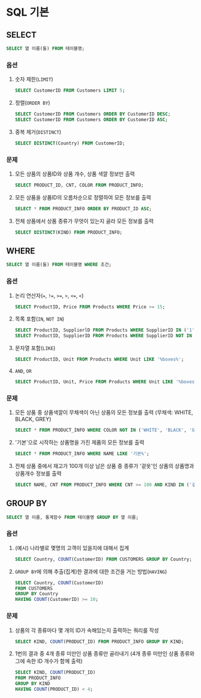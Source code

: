 # SQL 기본

## SELECT
```SQL
SELECT 열 이름(들) FROM 테이블명;
```

### 옵션
1. 숫자 제한(`LIMIT`)
    ```SQL
    SELECT CustomerID FROM Customers LIMIT 5;
    ```

2. 정렬(`ORDER BY`)
    ```SQL
    SELECT CustomerID FROM Customers ORDER BY CustomerID DESC;
    SELECT CustomerID FROM Customers ORDER BY CustomerID ASC;
    ```

3. 중복 제거(`DISTINCT`)
    ```SQL
    SELECT DISTINCT(Country) FROM CustomerID;
    ```

### 문제
1. 모든 상품의 상품ID와 상품 개수, 상품 색깔 정보만 출력
    ```SQL
    SELECT PRODUCT_ID, CNT, COLOR FROM PRODUCT_INFO;
    ```

2. 모든 상품을 상품ID의 오름차순으로 정렬하여 모든 정보를 출력
    ```SQL
    SELECT * FROM PRODUCT_INFO ORDER BY PRODUCT_ID ASC;
    ```

3. 전체 상품에서 상품 종류가 무엇이 있는지 골라 모든 정보를 출력
    ```SQL
    SELECT DISTINCT(KIND) FROM PRODUCT_INFO;
    ```

## WHERE
```SQL
SELECT 열 이름(들) FROM 테이블명 WHERE 조건;
```

### 옵션
1. 논리 연산자(`=`, `!=`, `>=`, `>`, `<=`, `<`)
    ```SQL
    SELECT ProductID, Price FROM Products WHERE Price >= 15;
    ```

2. 목록 포함(`IN`, `NOT IN`)
    ```SQL
    SELECT ProductID, SupplierlD FROM Products WHERE SupplierID IN ('1', '2');
    SELECT ProductID, SupplierID FROM Products WHERE SupplierID NOT IN ('1', '2');
    ```

3. 문자열 포함(`LIKE`)
    ```SQL
    SELECT ProductID, Unit FROM Products WHERE Unit LIKE '%boxes%';
    ```

4. `AND`, `OR`
    ```SQL
    SELECT ProductID, Unit, Price FROM Products WHERE Unit LIKE '%boxes%' AND Price >= 15;
    ```

### 문제
1. 모든 상품 중 상품색깔이 무채색이 아닌 상품의 모든 정보를 출력 (무채색: WHITE, BLACK, GREY)
    ```SQL
    SELECT * FROM PRODUCT_INFO WHERE COLOR NOT IN ('WHITE', 'BLACK', 'GREY');
    ```

2. '기본'으로 시작하는 상품명을 가진 제품의 모든 정보를 출력
    ```SQL
    SELECT * FROM PRODUCT_INFO WHERE NAME LIKE '기본%';
    ```

3. 전체 상품 중에서 재고가 100개 이상 남은 상품 중 종류가 '겉옷'인 상품의 상품명과 상품개수 정보를 출력
    ```SQL
    SELECT NAME, CNT FROM PRODUCT_INFO WHERE CNT >= 100 AND KIND IN ('겉옷');
    ```

## GROUP BY
```SQL
SELECT 열 이름, 통계함수 FROM 테이블명 GROUP BY 열 이름;
```

### 옵션
1. (예시) 나라별로 몇명의 고객이 있을지에 대해서 집계
    ```SQL
    SELECT Country, COUNT(CustomerID) FROM CUSTOMERS GROUP BY Country;
    ```

2. `GROUP BY`에 의해 추출(집계)한 결과에 대한 조건을 거는 방법(`HAVING`)
    ```SQL
    SELECT Country, COUNT(CustomerID)
    FROM CUSTOMERS
    GROUP BY Country
    HAVING COUNT(CustomerID) >= 10;
    ```

### 문제
1. 상품의 각 종류마다 몇 개의 ID가 속해있는지 출력하는 쿼리를 작성
    ```SQL
    SELECT KIND, COUNT(PRODUCT_ID) FROM PRODUCT_INFO GROUP BY KIND;
    ```

2. 1번의 결과 중 4개 종류 미만인 상품 종류만 골라내기 (4개 종류 미만인 상품 종류와 그에 속한 ID 개수가 함께 출력)
    ```SQL
    SELECT KIND, COUNT(PRODUCT_ID)
    FROM PRODUCT_INFO
    GROUP BY KIND
    HAVING COUNT(PRODUCT_ID) < 4;
    ```
